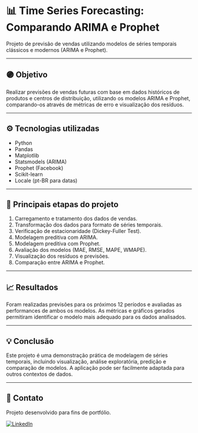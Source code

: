 # 📊 Time Series Forecasting: Comparando ARIMA e Prophet

Projeto de previsão de vendas utilizando modelos de séries temporais clássicos e modernos (ARIMA e Prophet).

---

## 🟣 Objetivo
Realizar previsões de vendas futuras com base em dados históricos de produtos e centros de distribuição, utilizando os modelos ARIMA e Prophet, comparando-os através de métricas de erro e visualização dos resíduos.

---

## ⚙️ Tecnologias utilizadas
- Python
- Pandas
- Matplotlib
- Statsmodels (ARIMA)
- Prophet (Facebook)
- Scikit-learn
- Locale (pt-BR para datas)

---

## 🔄 Principais etapas do projeto
1. Carregamento e tratamento dos dados de vendas.
2. Transformação dos dados para formato de séries temporais.
3. Verificação de estacionaridade (Dickey-Fuller Test).
4. Modelagem preditiva com ARIMA.
5. Modelagem preditiva com Prophet.
6. Avaliação dos modelos (MAE, RMSE, MAPE, WMAPE).
7. Visualização dos resíduos e previsões.
8. Comparação entre ARIMA e Prophet.

---

## 📈 Resultados
Foram realizadas previsões para os próximos 12 períodos e avaliadas as performances de ambos os modelos. As métricas e gráficos gerados permitiram identificar o modelo mais adequado para os dados analisados.

---

## 💡 Conclusão
Este projeto é uma demonstração prática de modelagem de séries temporais, incluindo visualização, análise exploratória, predição e comparação de modelos. A aplicação pode ser facilmente adaptada para outros contextos de dados.

---

## 📎 Contato
Projeto desenvolvido para fins de portfólio.

[![LinkedIn](https://img.shields.io/badge/LinkedIn-Perfil-blue)](URL_DO_SEU_LINKEDIN)

